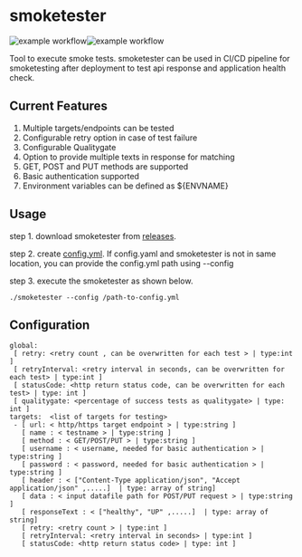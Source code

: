 # smoketester

![example workflow](https://github.com/smutil/smoketester/actions/workflows/build-actions.yml/badge.svg)![example workflow](https://github.com/smutil/smoketester/actions/workflows/release-actions.yml/badge.svg)

Tool to execute smoke tests. smoketester can be used in CI/CD pipeline for smoketesting after deployment to test api response and application health check.

Current Features
------------
1. Multiple targets/endpoints can be tested
2. Configurable retry option in case of test failure
3. Configurable Qualitygate
4. Option to provide multiple texts in response for matching
5. GET, POST and PUT methods are supported
6. Basic authentication supported
7. Environment variables can be defined as ${ENVNAME}


Usage
-----
 step 1. download smoketester from <a href=https://github.com/smutil/smoketester/releases>releases</a>. 
 
 step 2. create [config.yml](https://github.com/smutil/smoketester/blob/main/config.yml). If config.yaml and smoketester is not in same location, you can provide the config.yml path using --config
 
 step 3. execute the smoketester as shown below. 
 
 ```
 ./smoketester --config /path-to-config.yml
 ```

Configuration
-----

 ```
global:
  [ retry: <retry count , can be overwritten for each test > | type:int ]
  [ retryInterval: <retry interval in seconds, can be overwritten for each test> | type:int ]
  [ statusCode: <http return status code, can be overwritten for each test> | type: int ]
  [ qualitygate: <percentage of success tests as qualitygate> | type: int ]
targets:  <list of targets for testing>
  - [ url: < http/https target endpoint > | type:string ]
    [ name : < testname > | type:string ]
    [ method : < GET/POST/PUT > | type:string ]
    [ username : < username, needed for basic authentication > | type:string ]
    [ password : < password, needed for basic authentication > | type:string ]
    [ header : < ["Content-Type application/json", "Accept application/json" ,.....]  | type: array of string]
    [ data : < input datafile path for POST/PUT request > | type:string ]
    [ responseText : < ["healthy", "UP" ,.....]  | type: array of string]
    [ retry: <retry count > | type:int ]
    [ retryInterval: <retry interval in seconds> | type:int ]
    [ statusCode: <http return status code> | type: int ]
  
   ```
